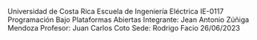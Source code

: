 Universidad de Costa Rica
Escuela de Ingeniería Eléctrica
IE-0117 Programación Bajo Plataformas Abiertas
Integrante: 
Jean Antonio Zúñiga Mendoza
Profesor: 
Juan Carlos Coto
Sede: 
Rodrigo Facio
26/06/2023

